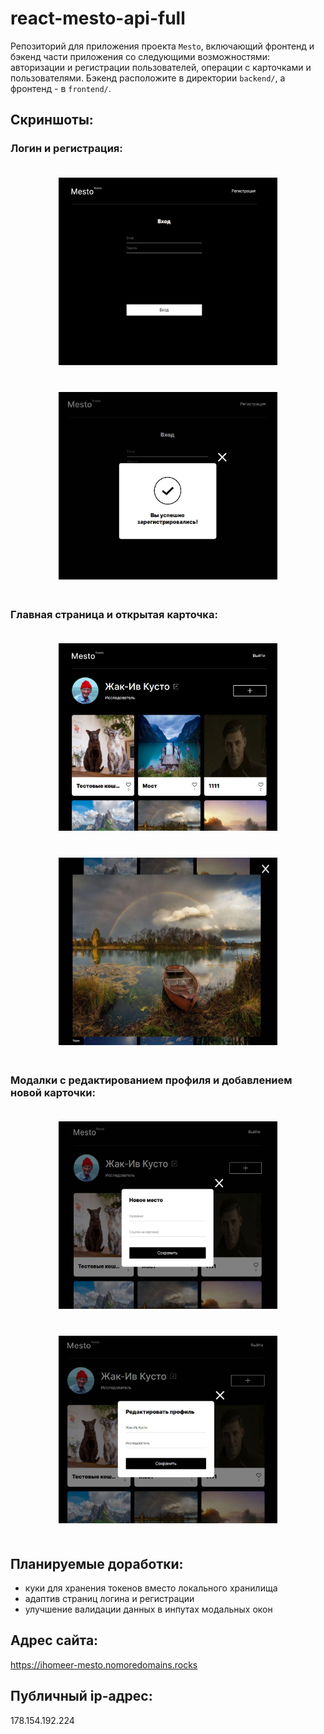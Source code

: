 # react-mesto-api-full
Репозиторий для приложения проекта `Mesto`, включающий фронтенд и бэкенд части приложения со следующими возможностями: авторизации и регистрации пользователей, операции с карточками и пользователями. Бэкенд расположите в директории `backend/`, а фронтенд - в `frontend/`.

## Скриншоты:

### Логин и регистрация:

<p align="center">
    <img src="./screenshots/auth.JPG" height="300" width="350" hspace="20" vspace="20"/>
    <img src="./screenshots/reg.JPG" height="300" width="350" hspace="20" vspace="20"/>
</p>

### Главная страница и открытая карточка:

<p align="center">
    <img src="./screenshots/main.JPG" height="300" width="350" hspace="20" vspace="20"/>
    <img src="./screenshots/card.JPG" height="300" width="350" hspace="20" vspace="20"/>
</p>

### Модалки с редактированием профиля и добавлением новой карточки:

<p align="center">
    <img src="./screenshots/newCard.JPG" height="300" width="350" hspace="20" vspace="20"/>
    <img src="./screenshots/profile.JPG" height="300" width="350" hspace="20" vspace="20"/>
</p>



## Планируемые доработки:
- куки для хранения токенов вместо локального хранилища
- адаптив страниц логина и регистрации
- улучшение валидации данных в инпутах модальных окон

## Адрес сайта:
https://ihomeer-mesto.nomoredomains.rocks

## Публичный ip-адрес:
178.154.192.224
